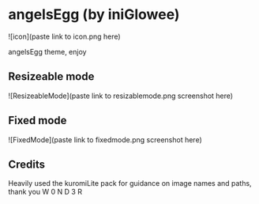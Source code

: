# angelsEgg (by iniGlowee)

![icon](paste link to icon.png here)

angelsEgg theme, enjoy

## Resizeable mode
![ResizeableMode](paste link to resizablemode.png screenshot here)

## Fixed mode
![FixedMode](paste link to fixedmode.png screenshot here)

## Credits
Heavily used the kuromiLite pack for guidance on image names and paths, thank you W 0 N D 3 R
